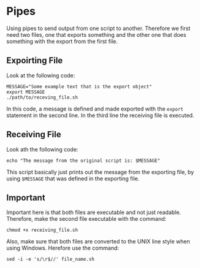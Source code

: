 # Pipes #

Using pipes to send output from one script to another. Therefore we first need two files, one that exports something and the other one that does something with the export from the first file.

## Expoirting File ##
Look at the following code:

```
MESSAGE="Some example text that is the export object"
export MESSAGE
./path/to/receving_file.sh
```

In this code, a message is defined and made exported with the `export` statement in the second line. In the third line the receiving file is executed.

## Receiving File ##
Look ath the following code:

```
echo "The message from the original script is: $MESSAGE"
```

This script basically just prints out the message from the exporting file, by using `$MESSAGE` that was defined in the exporting file.

## Important ##
Important here is that both files are executable and not just readable. Therefore, make the second file executable with the command:

```
chmod +x receiving_file.sh
```

Also, make sure that both files are converted to the UNIX line style when using Windows. Herefore use the command:

```
sed -i -e 's/\r$//' file_name.sh
```